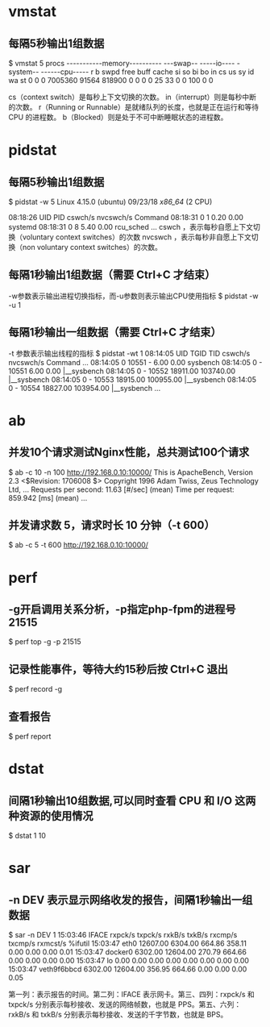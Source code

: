 # vmstat
## 每隔5秒输出1组数据

$ vmstat 5
procs -----------memory---------- ---swap-- -----io---- -system-- ------cpu-----
 r  b   swpd   free   buff  cache   si   so    bi    bo   in   cs us sy id wa st
 0  0      0 7005360  91564 818900    0    0     0     0   25   33  0  0 100  0  0

cs（context switch）是每秒上下文切换的次数。
in（interrupt）则是每秒中断的次数。
r（Running or Runnable）是就绪队列的长度，也就是正在运行和等待 CPU 的进程数。
b（Blocked）则是处于不可中断睡眠状态的进程数。



# pidstat
## 每隔5秒输出1组数据

$ pidstat -w 5
Linux 4.15.0 (ubuntu)  09/23/18  _x86_64_  (2 CPU)

08:18:26      UID       PID   cswch/s nvcswch/s  Command
08:18:31        0         1      0.20      0.00  systemd
08:18:31        0         8      5.40      0.00  rcu_sched
...
cswch ，表示每秒自愿上下文切换（voluntary context switches）的次数
nvcswch ，表示每秒非自愿上下文切换（non voluntary context switches）的次数。
## 每隔1秒输出1组数据（需要 Ctrl+C 才结束）
-w参数表示输出进程切换指标，而-u参数则表示输出CPU使用指标
$ pidstat -w -u 1
## 每隔1秒输出一组数据（需要 Ctrl+C 才结束）
-t 参数表示输出线程的指标
$ pidstat -wt 1
08:14:05      UID      TGID       TID   cswch/s nvcswch/s  Command
...
08:14:05        0     10551         -      6.00      0.00  sysbench
08:14:05        0         -     10551      6.00      0.00  |__sysbench
08:14:05        0         -     10552  18911.00 103740.00  |__sysbench
08:14:05        0         -     10553  18915.00 100955.00  |__sysbench
08:14:05        0         -     10554  18827.00 103954.00  |__sysbench
...



# ab
## 并发10个请求测试Nginx性能，总共测试100个请求
$ ab -c 10 -n 100 http://192.168.0.10:10000/
This is ApacheBench, Version 2.3 <$Revision: 1706008 $>
Copyright 1996 Adam Twiss, Zeus Technology Ltd, 
...
Requests per second:    11.63 [#/sec] (mean)
Time per request:       859.942 [ms] (mean)
...

## 并发请求数 5，请求时长 10 分钟（-t 600）
$ ab -c 5 -t 600 http://192.168.0.10:10000/



# perf
## -g开启调用关系分析，-p指定php-fpm的进程号21515
$ perf top -g -p 21515
## 记录性能事件，等待大约15秒后按 Ctrl+C 退出
$ perf record -g
## 查看报告
$ perf report



# dstat

## 间隔1秒输出10组数据,可以同时查看 CPU 和 I/O 这两种资源的使用情况

$ dstat 1 10



# sar

## -n DEV 表示显示网络收发的报告，间隔1秒输出一组数据

$ sar -n DEV 1
15:03:46        IFACE   rxpck/s   txpck/s    rxkB/s    txkB/s   rxcmp/s   txcmp/s  rxmcst/s   %ifutil
15:03:47         eth0  12607.00   6304.00    664.86    358.11      0.00      0.00      0.00      0.01
15:03:47      docker0   6302.00  12604.00    270.79    664.66      0.00      0.00      0.00      0.00
15:03:47           lo      0.00      0.00      0.00      0.00      0.00      0.00      0.00      0.00
15:03:47    veth9f6bbcd   6302.00  12604.00    356.95    664.66      0.00      0.00      0.00      0.05



第一列：表示报告的时间。第二列：IFACE 表示网卡。第三、四列：rxpck/s 和 txpck/s 分别表示每秒接收、发送的网络帧数，也就是 PPS。第五、六列：rxkB/s 和 txkB/s 分别表示每秒接收、发送的千字节数，也就是 BPS。
